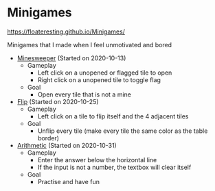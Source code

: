 # Minigames

https://floateresting.github.io/Minigames/

Minigames that I made when I feel unmotivated and bored
- [Minesweeper](./minesweeper/) (Started on 2020-10-13)
    - Gameplay
        - Left click on a unopened or flagged tile to open
        - Right click on a unopened tile to toggle flag
    - Goal
        - Open every tile that is not a mine
- [Flip](./flip/) (Started on 2020-10-25)
    - Gameplay
        - Left click on a tile to flip itself and the 4 adjacent tiles
    - Goal
        - Unflip every tile (make every tile the same color as the table border)
- [Arithmetic](./arithmetic/) (Started on 2020-10-31)
    - Gameplay
        - Enter the answer below the horizontal line
        - If the input is not a number, the textbox will clear itself
    - Goal
        - Practise and have fun
